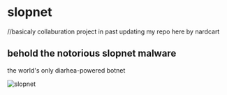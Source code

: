 # slopnet
//basicaly collaburation project in past updating my repo here by nardcart
## behold the notorious slopnet malware

the world's only diarhea-powered botnet

![slopnet](https://i.imgur.com/aNZqMgi.png)

